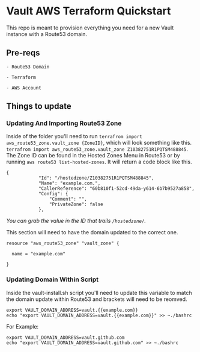 # Vault AWS Terraform Quickstart

This repo is meant to provision everything you need for a new Vault instance with a Route53 domain. 

## Pre-reqs

    - Route53 Domain

    - Terraform

    - AWS Account

## Things to update

### Updating And Importing Route53 Zone

Inside of the folder you'll need to run `terrafrom import aws_route53_zone.vault_zone {ZoneID}`, which will look something like this. `terrafrom import aws_route53_zone.vault_zone Z10382751R1PQTSM488845`. The Zone ID can be found in the Hosted Zones Menu in Route53 or by running `aws route53 list-hosted-zones`. It will return a code block like this.

```
{
            "Id": "/hostedzone/Z10382751R1PQTSM488845",
            "Name": "example.com.",
            "CallerReference": "60b810f1-52cd-49da-y614-6b7b9527a858",
            "Config": {
                "Comment": "",
                "PrivateZone": false
            },
```

_You can grab the value in the ID that trails `/hostedzone/`._

This section will need to have the domain updated to the correct one.

```
resource "aws_route53_zone" "vault_zone" {

  name = "example.com"

}
```


### Updating Domain Within Script

Inside the vault-install.sh script you'll need to update this variable to match the domain update within Route53 and brackets will need to be reomved.

```
export VAULT_DOMAIN_ADDRESS=vault.{{example.com}}
echo "export VAULT_DOMAIN_ADDRESS=vault.{{example.com}}" >> ~./bashrc
```

For Example:

```
export VAULT_DOMAIN_ADDRESS=vault.github.com
echo "export VAULT_DOMAIN_ADDRESS=vault.github.com" >> ~./bashrc
```
